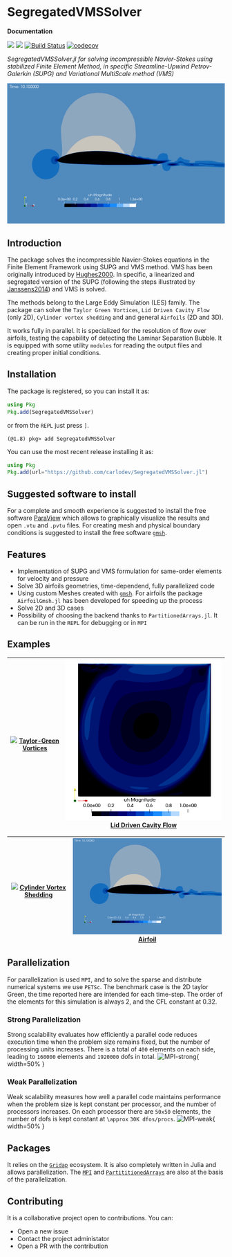 # SegregatedVMSSolver

**Documentation**

[![](https://img.shields.io/badge/docs-stable-blue.svg)](https://carlodev.github.io/SegregatedVMSSolver.jl/stable/)
[![](https://img.shields.io/badge/docs-dev-blue.svg)](https://carlodev.github.io/SegregatedVMSSolver.jl/dev/)
[![Build Status](https://github.com/carlodev/SegregatedVMSSolver.jl/actions/workflows/CI.yml/badge.svg?branch=master)](https://github.com/carlodev/SegregatedVMSSolver.jl/actions/workflows/CI.yml?query=branch%3Amaster)
[![codecov](https://codecov.io/gh/carlodev/SegregatedVMSSolver.jl/graph/badge.svg?token=GSJB5o6A0m)](https://codecov.io/gh/carlodev/SegregatedVMSSolver.jl)

*SegregatedVMSSolver.jl for solving incompressible Navier-Stokes using stabilized Finite Element Method, in specific Streamline-Upwind Petrov-Galerkin (SUPG) and Variational MultiScale method (VMS)*

![Julia flow](docs/figs/DU89.gif)

## Introduction
The package solves the incompressible Navier-Stokes equations in the Finite Element Framework using SUPG and VMS method. VMS has been originally introduced by [Hughes2000](@cite). In specific, a linearized and segregated version of the SUPG (following the steps illustrated by [Janssens2014](@cite)) and VMS is solved. 

The methods belong to the Large Eddy Simulation (LES) family. The package can solve the `Taylor Green Vortices`, `Lid Driven Cavity Flow` (only 2D), `Cylinder vortex shedding` and and general `Airfoils` (2D and 3D). 

It works fully in parallel. It is specialized for the resolution of flow over airfoils, testing the capability of detecting the Laminar Separation Bubble. It is equipped with some utility `modules` for reading the output files and creating proper initial conditions.

## Installation
The package is registered, so you can install it as:
```julia
using Pkg
Pkg.add(SegregatedVMSSolver)
```

or from the `REPL` just press `]`.

```example
(@1.8) pkg> add SegregatedVMSSolver
```

You can use the most recent release installing it as:
```julia
using Pkg
Pkg.add(url="https://github.com/carlodev/SegregatedVMSSolver.jl")
```

## Suggested software to install

For a complete and smooth experience is suggested to install the free software [ParaView](https://www.paraview.org/) which allows to graphically visualize the results and open `.vtu` and `.pvtu` files.
For creating mesh and physical boundary conditions is suggested to install the free software [`gmsh`](https://gmsh.info/).

## Features
- Implementation of SUPG and VMS formulation for same-order elements for velocity and pressure
- Solve 3D airfoils geometries, time-dependend, fully parallelized code
- Using custom Meshes created with [`gmsh`](https://gmsh.info/). For airfoils the package `AirfoilGmsh.jl` has been developed for speeding up the process
- Solve 2D and 3D cases
- Possibility of choosing the backend thanks to `PartitionedArrays.jl`. It can be run in the `REPL` for debugging or in `MPI`


## Examples

| ![](docs/figs/TGV.gif)  [Taylor-Green Vortices](https://carlodev.github.io/SegregatedVMSSolver.jl/dev/Cases/taylorgreen/) |  ![](docs/figs/Ldx.png)  [Lid Driven Cavity Flow](https://carlodev.github.io/SegregatedVMSSolver.jl/dev/Cases/liddriven/) |
|:-------------:|:-------------:|

| ![](docs/figs/Cyl3D.gif)  [Cylinder Vortex Shedding](https://carlodev.github.io/SegregatedVMSSolver.jl/dev/Cases/cylinder/)  | ![](docs/figs/DU89.gif) [Airfoil](https://carlodev.github.io/SegregatedVMSSolver.jl/dev/Cases/airfoil/)   | 
|:-------------:|:-------------:|


## Parallelization
For parallelization is used `MPI`, and to solve the sparse and distribute numerical systems we use `PETSc`.
The benchmark case is the 2D taylor Green, the time reported here are intended for each time-step. The order of the elements for this simulation is always 2, and the CFL constant at 0.32.

### Strong Parallelization
Strong scalability evaluates how efficiently a parallel code reduces execution time when the problem size remains fixed, but the number of processing units increases. There is a total of `400` elements on each side, leading to `160000` elements and `1920000` dofs in total.
![MPI-strong](images/STRONG_TGV.png){ width=50%  }


### Weak Parallelization
Weak scalability measures how well a parallel code maintains performance when the problem size is kept constant per processor, and the number of processors increases. On each processor there are `50x50` elements, the number of dofs is kept constant at ``\approx`` `30K dfos/procs`.
![MPI-weak](images/WEAK_TGV.png){ width=50%  }



## Packages
It relies on the  [`Gridap`](https://github.com/gridap/Gridap.jl) ecosystem. It is also completely written in Julia and allows parallelization. The [`MPI`](https://github.com/JuliaParallel/MPI.jl) and [`PartititionedArrays`](https://github.com/fverdugo/PartitionedArrays.jl) are also at the basis of the parallelization.



## Contributing
It is a collaborative project open to contributions. You can:
- Open a new issue
- Contact the project administator
- Open a PR with the contribution